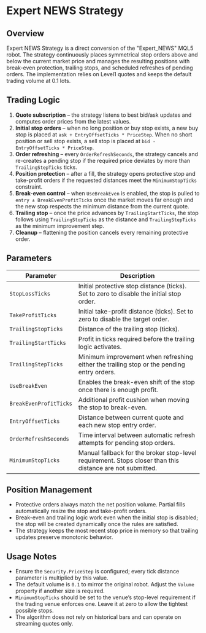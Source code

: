 # Expert NEWS Strategy

## Overview
Expert NEWS Strategy is a direct conversion of the "Expert_NEWS" MQL5 robot. The strategy continuously places symmetrical stop orders above and below the current market price and manages the resulting positions with break-even protection, trailing stops, and scheduled refreshes of pending orders. The implementation relies on Level1 quotes and keeps the default trading volume at 0.1 lots.

## Trading Logic
1. **Quote subscription** – the strategy listens to best bid/ask updates and computes order prices from the latest values.
2. **Initial stop orders** – when no long position or buy stop exists, a new buy stop is placed at `ask + EntryOffsetTicks * PriceStep`. When no short position or sell stop exists, a sell stop is placed at `bid - EntryOffsetTicks * PriceStep`.
3. **Order refreshing** – every `OrderRefreshSeconds`, the strategy cancels and re-creates a pending stop if the required price deviates by more than `TrailingStepTicks` ticks.
4. **Position protection** – after a fill, the strategy opens protective stop and take-profit orders if the requested distances meet the `MinimumStopTicks` constraint.
5. **Break-even control** – when `UseBreakEven` is enabled, the stop is pulled to `entry ± BreakEvenProfitTicks` once the market moves far enough and the new stop respects the minimum distance from the current quote.
6. **Trailing stop** – once the price advances by `TrailingStartTicks`, the stop follows using `TrailingStopTicks` as the distance and `TrailingStepTicks` as the minimum improvement step.
7. **Cleanup** – flattening the position cancels every remaining protective order.

## Parameters
| Parameter | Description |
|-----------|-------------|
| `StopLossTicks` | Initial protective stop distance (ticks). Set to zero to disable the initial stop order. |
| `TakeProfitTicks` | Initial take-profit distance (ticks). Set to zero to disable the target order. |
| `TrailingStopTicks` | Distance of the trailing stop (ticks). |
| `TrailingStartTicks` | Profit in ticks required before the trailing logic activates. |
| `TrailingStepTicks` | Minimum improvement when refreshing either the trailing stop or the pending entry orders. |
| `UseBreakEven` | Enables the break-even shift of the stop once there is enough profit. |
| `BreakEvenProfitTicks` | Additional profit cushion when moving the stop to break-even. |
| `EntryOffsetTicks` | Distance between current quote and each new stop entry order. |
| `OrderRefreshSeconds` | Time interval between automatic refresh attempts for pending stop orders. |
| `MinimumStopTicks` | Manual fallback for the broker stop-level requirement. Stops closer than this distance are not submitted. |

## Position Management
- Protective orders always match the net position volume. Partial fills automatically resize the stop and take-profit orders.
- Break-even and trailing logic work even when the initial stop is disabled; the stop will be created dynamically once the rules are satisfied.
- The strategy keeps the most recent stop price in memory so that trailing updates preserve monotonic behavior.

## Usage Notes
- Ensure the `Security.PriceStep` is configured; every tick distance parameter is multiplied by this value.
- The default volume is `0.1` to mirror the original robot. Adjust the `Volume` property if another size is required.
- `MinimumStopTicks` should be set to the venue’s stop-level requirement if the trading venue enforces one. Leave it at zero to allow the tightest possible stops.
- The algorithm does not rely on historical bars and can operate on streaming quotes only.

